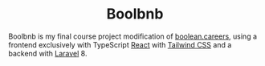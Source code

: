 <p align="center">
    <h1 align="center">
        Boolbnb
    </h1>
</p>

Boolbnb is my final course project modification of [boolean.careers](https://boolean.careers/), using a frontend exclusively with TypeScript [React](https://react.dev/) with [Tailwind CSS](https://tailwindcss.com/) and a backend with [Laravel](https://laravel.com/) 8.

